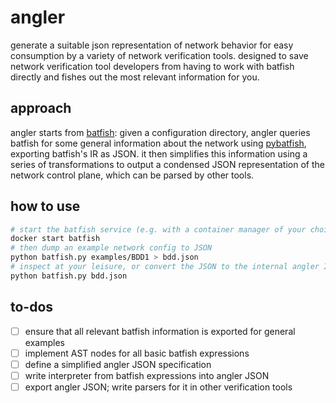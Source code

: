 # angler

generate a suitable json representation of network behavior for easy consumption
by a variety of network verification tools.
designed to save network verification tool developers from having to work with batfish
directly and fishes out the most relevant information for you.

## approach

angler starts from [batfish](https://github.com/batfish/batfish): given a configuration directory,
angler queries batfish for some general information about the network using [pybatfish](https://github.com/batfish/pybatfish),
exporting batfish's IR as JSON.
it then simplifies this information using a series of transformations to output
a condensed JSON representation of the network control plane,
which can be parsed by other tools.

## how to use

``` sh
# start the batfish service (e.g. with a container manager of your choice)
docker start batfish
# then dump an example network config to JSON
python batfish.py examples/BDD1 > bdd.json
# inspect at your leisure, or convert the JSON to the internal angler IR
python batfish.py bdd.json
```

## to-dos

- [ ] ensure that all relevant batfish information is exported for general examples
- [ ] implement AST nodes for all basic batfish expressions
- [ ] define a simplified angler JSON specification
- [ ] write interpreter from batfish expressions into angler JSON
- [ ] export angler JSON; write parsers for it in other verification tools
